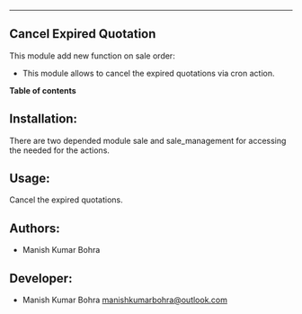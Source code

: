 ---------------------------------
Cancel Expired Quotation
---------------------------------


This module add new function on sale order:

* This module allows to cancel the expired quotations via cron action.

**Table of contents**

Installation:
-------------

There are two depended module sale and sale_management for accessing the needed for the actions.

Usage:
------

Cancel the expired quotations.

Authors:
--------
* Manish Kumar Bohra

Developer:
----------
* Manish Kumar Bohra <manishkumarbohra@outlook.com>

